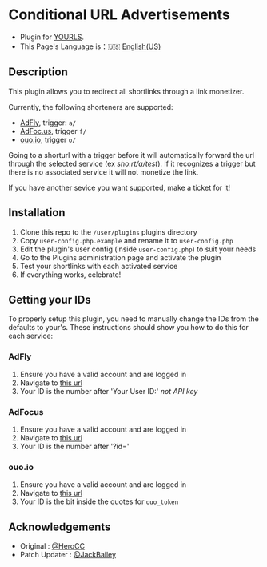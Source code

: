 # Conditional URL Advertisements

- Plugin for [YOURLS](http://yourls.org).
- This Page's Language is：:us: [English(US)](./en_US.md)

## Description
This plugin allows you to redirect all shortlinks through a link monetizer. 

Currently, the following shorteners are supported:
  * [AdFly](https://join-adf.ly/21969401), trigger: `a/`
  * [AdFoc.us](https://adfoc.us/?refid=788613), trigger `f/`
  * [ouo.io](https://ouo.io/ref/MpFHTzmv), trigger `o/`

Going to a shorturl with a trigger before it will automatically forward the url through the selected service (ex *sho.rt/a/test*). If it recognizes a trigger but there is no associated service it will not monetize the link.

If you have another sevice you want supported, make a ticket for it!

## Installation
1. Clone this repo to the `/user/plugins` plugins directory
2. Copy `user-config.php.example` and rename it to `user-config.php`
3. Edit the plugin's user config (inside `user-config.php`) to suit your needs
4. Go to the Plugins administration page and activate the plugin
5. Test your shortlinks with each activated service
6. If everything works, celebrate!

## Getting your IDs
To properly setup this plugin, you need to manually change the IDs from the defaults to your's. These instructions should show you how to do this for each service:

### AdFly
1. Ensure you have a valid account and are logged in
2. Navigate to [this url](https://adf.ly/publisher/tools#tools-api)
3. Your ID is the number after 'Your User ID:' *not API key*

### AdFocus
1. Ensure you have a valid account and are logged in
2. Navigate to [this url](http://adfoc.us/tools/site-links)
3. Your ID is the number after '?id='

### ouo.io
1. Ensure you have a valid account and are logged in
2. Navigate to [this url](https://ouo.io/manage/tools/full-page-script)
3. Your ID is the bit inside the quotes for `ouo_token`

## Acknowledgements
- Original : [@HeroCC](https://github.com/HeroCC)
- Patch Updater : [@JackBailey](https://github.com/JackBailey)
